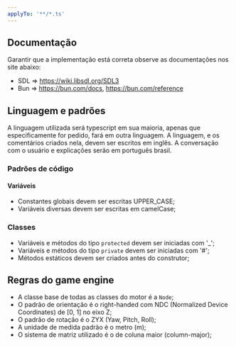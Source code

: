 ```yaml
---
applyTo: '**/*.ts'
---
```


## Documentação

Garantir que a implementação está correta observe as documentações nos site abaixo:

- SDL => https://wiki.libsdl.org/SDL3
- Bun => https://bun.com/docs, https://bun.com/reference

## Linguagem e padrões

A linguagem utilizada será typescript em sua maioria, apenas que especificamente for pedido, fará em outra linguagem.
A linguagem, e os comentários criados nela, devem ser escritos em inglês.
A conversação com o usuário e explicações serão em português brasil.

### Padrões de código

#### Variáveis

- Constantes globais devem ser escritas UPPER_CASE;
- Variáveis diversas devem ser escritas em camelCase;

### Classes

- Variáveis e métodos do tipo `protected` devem ser iniciadas com '\_';
- Variáveis e métodos do tipo `private` devem ser iniciadas com '#';
- Métodos estáticos devem ser criados antes do construtor;

## Regras do game engine

- A classe base de todas as classes do motor é a `Node`;
- O padrão de orientação é o right-handed com NDC (Normalized Device Coordinates) de [0, 1] no eixo Z;
- O padrão de rotação é o ZYX (Yaw, Pitch, Roll);
- A unidade de medida padrão é o metro (m);
- O sistema de matriz utilizado é o de coluna maior (column-major);